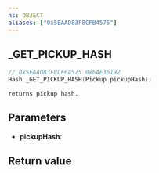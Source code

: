 ```yaml
---
ns: OBJECT
aliases: ["0x5EAAD83F8CFB4575"]
---
```

## _GET_PICKUP_HASH

```c
// 0x5EAAD83F8CFB4575 0x6AE36192
Hash _GET_PICKUP_HASH(Pickup pickupHash);
```

```
returns pickup hash.  
```

## Parameters
* **pickupHash**: 

## Return value

